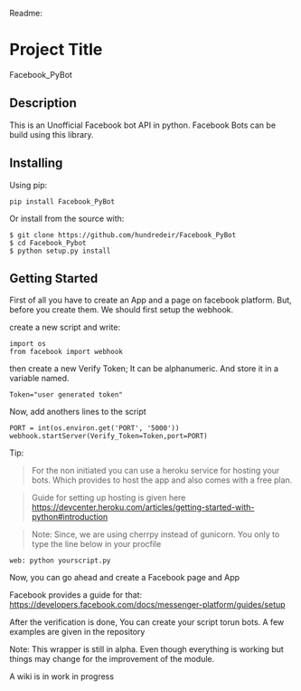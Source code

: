 Readme:

# Project Title

Facebook_PyBot

## Description
This is an Unofficial Facebook bot API in python. Facebook Bots can be build using this library.


## Installing
Using pip:


	pip install Facebook_PyBot

Or install from the source with:


	$ git clone https://github.com/hundredeir/Facebook_PyBot
	$ cd Facebook_Pybot
	$ python setup.py install

## Getting Started

First of all you have to create an App and a page on facebook platform.
But, before you create them. We should first setup the webhook.

create a new script and write:


	import os
	from facebook import webhook

then create a new Verify Token; It can be alphanumeric. And store it in a variable named.

	Token="user generated token"

Now, add anothers lines to the script

	PORT = int(os.environ.get('PORT', '5000'))
	webhook.startServer(Verify_Token=Token,port=PORT)


Tip:
>For the non initiated you can use a heroku service for hosting your bots. Which provides to host the app and also comes with a free plan.

>Guide for setting up hosting is given here https://devcenter.heroku.com/articles/getting-started-with-python#introduction

>Note: Since, we are using cherrpy instead of gunicorn. You only to type the line below in your procfile

	web: python yourscript.py


Now, you can go ahead and create a Facebook page and App

Facebook provides a guide for that:	https://developers.facebook.com/docs/messenger-platform/guides/setup


After the verification is done, You can create your script torun bots. A few examples are given in the repository

Note: This wrapper is still in alpha. Even though everything is working but things may change for the improvement of the module.

A wiki is in work in progress